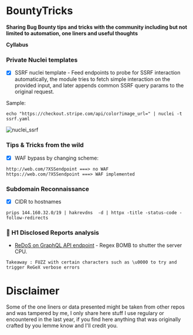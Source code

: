 <p align="center">
<h1> BountyTricks </h1>
</p>

**Sharing Bug Bounty tips and tricks with the community including but not limited to automation, one liners and useful thoughts** 


**Cyllabus** 

### Private Nuclei templates

- [x] SSRF nuclei template - Feed endpoints to probe for SSRF interaction automatically, the module tries to fetch simple interaction on the provided input, and later appends common SSRF query params to the original request.

Sample:

```
echo "https://checkout.stripe.com/api/color?image_url=" | nuclei -t ssrf.yaml 
```

![nuclei_ssrf](https://raw.githubusercontent.com/NagliNagli/BountyTricks/main/media/nuclei_ssrf.png)


### Tips & Tricks from the wild

- [x] WAF bypass by changing scheme:
```
http://web.com/?XSSendpoint ===> no WAF
https://web.com/?XSSendpoint ===> WAF implemented
```


### Subdomain Reconnaissance

- [x] CIDR to hostnames
```
prips 144.160.32.0/19 | hakrevdns  -d | httpx -title -status-code -follow-redirects
```


### 💂‍ H1 Disclosed Reports analysis 

* [ReDoS on GraphQL API endpoint](https://hackerone.com/reports/1000567) - Regex BOMB to shutter the server CPU.

```
Takeaway : FUZZ with certain characters such as \u0000 to try and trigger ReGeX verbose errors
```


# Disclaimer

Some of the one liners or data presented might be taken from other repos and was tampered by me, I only share here stuff I use regulary or encountered in the last year, if you find here anything that was originally crafted by you lemme know and I'll credit you.
